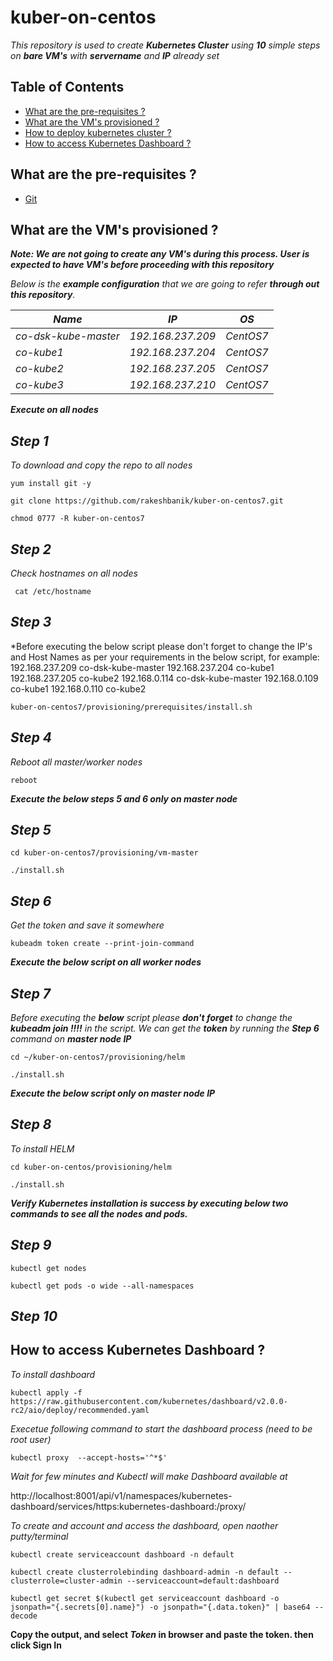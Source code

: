 # kuber-on-centos


*This repository is used to create ***Kubernetes Cluster*** using **10** simple steps on ***bare VM's*** with ***servername*** and ***IP*** already set* 


## Table of Contents

* [What are the pre-requisites ?](#pre-requisites)
* [What are the VM's provisioned ?](#configuration)
* [How to deploy kubernetes cluster ?](#deploy)
* [How to access Kubernetes Dashboard ?](#dashboard)


<a id="pre-requisites"></a>
## What are the pre-requisites ?
* [Git](https://git-scm.com/downloads "Git")


<a id="configuration"></a>
## What are the VM's provisioned ?

***Note: We are not going to create any VM's during this process. User is expected to have VM's before proceeding with this repository***

*Below is the ***example configuration*** that we are going to refer ***through out this repository***.*

*Name*                 |*IP*             |*OS*     |
|----------------------|-----------------|---------|
*co-dsk-kube-master*   |*192.168.237.209*|*CentOS7*|
*co-kube1*             |*192.168.237.204*|*CentOS7*|
*co-kube2*             |*192.168.237.205*|*CentOS7*|
*co-kube3*             |*192.168.237.210*|*CentOS7*|


<a id="deploy"></a>

***Execute on all nodes***

## ***Step 1***

*To download and copy the repo to all nodes*

`yum install git -y`

`git clone https://github.com/rakeshbanik/kuber-on-centos7.git`

`chmod 0777 -R kuber-on-centos7`


## ***Step 2***

*Check hostnames on all nodes*

` cat /etc/hostname` 


## ***Step 3***

*Before executing the below script please don't forget to change the IP's and Host Names as per your requirements in the below script, for example:
192.168.237.209 co-dsk-kube-master
192.168.237.204 co-kube1
192.168.237.205 co-kube2
192.168.0.114 co-dsk-kube-master
192.168.0.109 co-kube1
192.168.0.110 co-kube2


`kuber-on-centos7/provisioning/prerequisites/install.sh`


## ***Step 4***

*Reboot all master/worker nodes*

`reboot`

***Execute the below steps 5 and 6 only on master node***
## ***Step 5***

`cd kuber-on-centos7/provisioning/vm-master`

`./install.sh`


## ***Step 6***

*Get the token and save it somewhere*

`kubeadm token create --print-join-command`


***Execute the below script on all worker nodes***

## ***Step 7***

*Before executing the ***below*** script please ***don't forget*** to change the ***kubeadm join !!!!*** in the script. We can get the ***token*** by running the ***Step 6*** command on* ***master node IP***  

  
`cd ~/kuber-on-centos7/provisioning/helm`

`./install.sh`


***Execute the below script only on master node IP***

## ***Step 8***

*To install HELM*

`cd kuber-on-centos/provisioning/helm`

`./install.sh`


***Verify Kubernetes installation is success by executing below two commands to see all the nodes and pods.***

## ***Step 9***

`kubectl get nodes`

`kubectl get pods -o wide --all-namespaces`


## ***Step 10***
<a id="dashboard"></a>

## How to access Kubernetes Dashboard ?

*To install dashboard*

`kubectl apply -f https://raw.githubusercontent.com/kubernetes/dashboard/v2.0.0-rc2/aio/deploy/recommended.yaml`

*Execetue following command to start the dashboard process (need to be root user)*

`kubectl proxy  --accept-hosts='^*$'`

*Wait for few minutes and Kubectl will make Dashboard available at*

 http://localhost:8001/api/v1/namespaces/kubernetes-dashboard/services/https:kubernetes-dashboard:/proxy/

*To create and account and access the dashboard, open naother putty/terminal*

`kubectl create serviceaccount dashboard -n default`

`kubectl create clusterrolebinding dashboard-admin -n default --clusterrole=cluster-admin --serviceaccount=default:dashboard`

`kubectl get secret $(kubectl get serviceaccount dashboard -o jsonpath="{.secrets[0].name}") -o jsonpath="{.data.token}" | base64 --decode`

**Copy the output, and select *Token* in browser and paste the token. then click Sign In**
